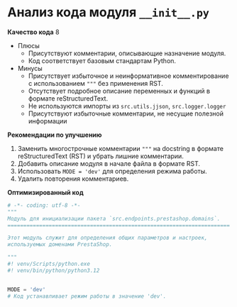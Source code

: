 # Анализ кода модуля `__init__.py`

**Качество кода**
8
-  Плюсы
    - Присутствуют комментарии, описывающие назначение модуля.
    - Код соответствует базовым стандартам Python.
-  Минусы
    - Присутствует избыточное и неинформативное комментирование с использованием `"""` без применения RST.
    -  Отсутствует подробное описание переменных и функций в формате reStructuredText.
    -  Не используются импорты из `src.utils.jjson`, `src.logger.logger`
    -  Присутствуют избыточные комментарии, не несущие полезной информации

**Рекомендации по улучшению**
1. Заменить многострочные комментарии `"""` на docstring в формате reStructuredText (RST) и убрать лишние комментарии.
2. Добавить описание модуля в начале файла в формате RST.
3. Использовать `MODE = 'dev'` для определения режима работы.
4. Удалить повторения комментариев.

**Оптимизированный код**

```python
# -*- coding: utf-8 -*-
"""
Модуль для инициализации пакета `src.endpoints.prestashop.domains`.
======================================================================

Этот модуль служит для определения общих параметров и настроек,
используемых доменами PrestaShop.

"""
#! venv/Scripts/python.exe
#! venv/bin/python/python3.12


MODE = 'dev'
# Код устанавливает режим работы в значение 'dev'.
```